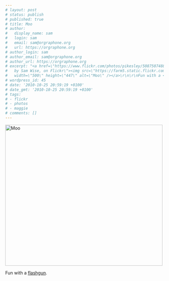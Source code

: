 ```yaml
---
# layout: post
# status: publish
# published: true
# title: Moo
# author:
#   display_name: sam
#   login: sam
#   email: sam@orgraphone.org
#   url: https://orgraphone.org
# author_login: sam
# author_email: sam@orgraphone.org
# author_url: https://orgraphone.org
# excerpt: "<a href=\"https://www.flickr.com/photos/pikesley/5087507488/\" title=\"Moo
#   by Sam Wise, on Flickr\"><img src=\"https://farm5.static.flickr.com/4128/5087507488_b64a5b08bb.jpg\"
#   width=\"500\" height=\"447\" alt=\"Moo\" /></a>\r\n\r\nFun with a <a href=\"https://kenrockwell.com/nikon/sb600.htm\">flashgun</a>."
# wordpress_id: 45
# date: '2010-10-25 20:59:19 +0100'
# date_gmt: '2010-10-25 20:59:19 +0100'
# tags:
# - flickr
# - photos
# - maggie
# comments: []
---
```


<p><a title="Moo by Sam Wise, on Flickr" href="https://www.flickr.com/photos/pikesley/5087507488/"><img src="https://farm5.static.flickr.com/4128/5087507488_b64a5b08bb.jpg" alt="Moo" width="500" height="447" /></a></p>
<p>Fun with a <a href="https://kenrockwell.com/nikon/sb600.htm">flashgun</a>.</p>
